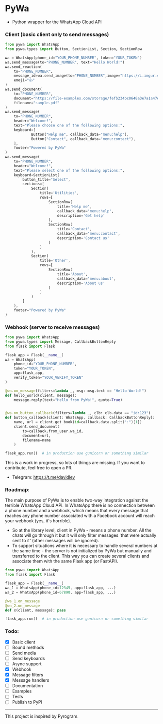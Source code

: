 # PyWa
- Python wrapper for the WhatsApp Cloud API

### Client (basic client only to send messages)
```python
from pywa import WhatsApp
from pywa.types import Button, SectionList, Section, SectionRow

wa = WhatsApp(phone_id="YOUR_PHONE_NUMBER", token="YOUR_TOKEN")
wa.send_message(to="PHONE_NUMBER", text="Hello World!")
wa.send_reaction(
    to="PHONE_NUMBER",
    message_id=wa.send_image(to="PHONE_NUMBER",image="https://i.imgur.com/4QFZJZM.jpeg"),
    emoji="👍"
)
wa.send_document(
    to="PHONE_NUMBER",
    document="https://file-examples.com/storage/fefb234bc0648a3e7a1a47d/2017/10/file-sample_150kB.pdf",
    filename="sample.pdf"
)
wa.send_message(
    to="PHONE_NUMBER",
    header="Welcome!",
    text="Please choose one of the following options:",
    keyboard=[
            Button("Help me", callback_data="menu:help"),
            Button("Contact", callback_data="menu:contact"),
    ],
    footer="Powered by PyWa"
)
wa.send_message(
    to="PHONE_NUMBER",
    header="Welcome!",
    text="Please select one of the following options:",
    keyboard=SectionList(
        button_title="Select",
        sections=[
            Section(
                title='Utilities',
                rows=[
                    SectionRow(
                        title='Help me',
                        callback_data='menu:help',
                        description='Get help'
                    ),
                    SectionRow(
                        title='Contact',
                        callback_data='menu:contact',
                        description='Contact us'
                    )
                ]
            ),
            Section(
                title='Other',
                rows=[
                    SectionRow(
                        title='About',
                        callback_data='menu:about',
                        description='About us'
                    )
                ]
            )
        ]
    ),
    footer="Powered by PyWa"
)
```

### Webhook (server to receive messages)
```python
from pywa import WhatsApp
from pywa.types import Message, CallbackButtonReply
from flask import Flask

flask_app = Flask(__name__)
wa = WhatsApp(
    phone_id="YOUR_PHONE_NUMBER",
    token="YOUR_TOKEN",
    app=flask_app,
    verify_token="YOUR_VERIFY_TOKEN"
)

@wa.on_message(filters=lambda _, msg: msg.text == "Hello World!")
def hello_world(client, message):
    message.reply(text="Hello from PyWa!", quote=True)
    

@wa.on_button_callback(filters=lambda _, clb: clb.data == "id:123")
def button_callback(client: WhatsApp, callback: CallbackButtonReply):
    name, url = client.get_book(id=callback.data.split(":")[1])
    client.send_document(
        to=callback.from_user.wa_id,
        document=url,
        filename=name
    )

flask_app.run()  # in production use gunicorn or something similar
```

This is a work in progress, so lots of things are missing. If you want to contribute, feel free to open a PR.
- Telegram: https://t.me/davidlev

### Roadmap:
The main purpose of PyWa is to enable two-way integration against the terrible WhatsApp Cloud API.
In WhatsApp there is no connection between a phone number and a webhook, which means that every message that reaches any phone number associated with a Facebook account will reach your webhook (yes, it's horrible).
- So at the library level, client in PyWa - means a phone number. All the chats will go through it but it will only filter messages 'that were actually sent to it' (other messages will be ignored).
- To support situations where it is necessary to handle several numbers at the same time - the server is not initialized by PyWa but manually and transferred to the client. This way you can create several clients and associate them with the same Flask app (or FastAPI).
```python
from pywa import WhatsApp
from flask import Flask

flask_app = Flask(__name__)
wa_1 = WhatsApp(phone_id=12345, app=flask_app, ...)
wa_2 = WhatsApp(phone_id=67890, app=flask_app, ...)

@wa_1.on_message
@wa_2.on_message
def x(client, message): pass

flask_app.run()  # in production use gunicorn or something similar
```

### Todo:

- [x] Basic client
- [ ] Bound methods
- [ ] Send media
- [ ] Send keyboards
- [ ] Async support
- [x] Webhook
- [x] Message filters
- [x] Message handlers
- [ ] Documentation
- [ ] Examples
- [ ] Tests
- [ ] Publish to PyPi

--------------------

This project is inspired by Pyrogram.